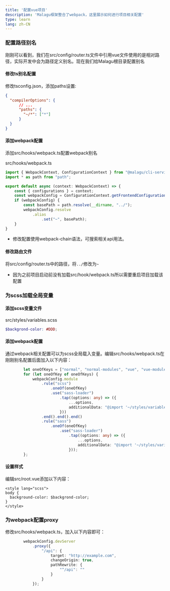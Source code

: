 ```yaml
---
title: '配置vue项目'
description: 'Malagu框架整合了webpack，这里展示如何进行项目相关配置'
type: learn
lang: zh-CN
---
```


### 配置路径别名

刚刚可以看到，我们在src/config/router.ts文件中引用vue文件使用的是相对路径，实际开发中会为路径定义别名。现在我们给Malagu根目录配置别名

#### 修改ts别名配置

修改tsconfig.json，添加paths设置:

```json
{
  "compilerOptions": {
      // ...
      "paths": {
        "~/*": ["*"]
      }
  }
}
```

#### 添加webpack配置

添加src/hooks/webpack.ts配置webpack别名

src/hooks/webpack.ts

```ts
import { WebpackContext, ConfigurationContext } from "@malagu/cli-service";
import * as path from "path";

export default async (context: WebpackContext) => {
    const { configurations } = context;
    const webpackConfig = ConfigurationContext.getFrontendConfiguration( configurations );
    if (webpackConfig) {
        const basePath = path.resolve(__dirname, "../");
        webpackConfig.resolve
            .alias
                .set("~", basePath);
    }
}
```

* 修改配置使用webpack-chain语法，可搜索相关api用法。

#### 修改路由文件

将src/config/router.ts中的路径，将`../`修改为`~`

* 因为之前项目启动前没有加载src/hook/webpack.ts所以需要重启项目加载该配置

### 为scss加载全局变量

#### 添加scss变量文件

src/styles/variables.scss

```scss
$backgrond-color: #DDD;
```

#### 添加webpack配置

通过webpack相关配置可以为scss全局载入变量。编辑src/hooks/webpack.ts在刚刚别名配置后面加入以下内容：

```ts
        let oneOfKeys = ["normal", "normal-modules", "vue", "vue-modules"];
        for (let oneOfKey of oneOfKeys) {
            webpackConfig.module
                .rule("scss")
                    .oneOf(oneOfKey)
                    .use("sass-loader")
                        .tap((options: any) => ({
                            ...options,
                            additionalData: "@import '~/styles/variables.scss';"
                        }))
                .end().end().end()
                .rule("sass")
                    .oneOf(oneOfKey)
                        .use("sass-loader")
                            .tap((options: any) => ({
                                ...options,
                                additionalData: "@import '~/styles/variables.scss'"
                            }));
        };
```

#### 设置样式

编辑src/root.vue添加以下内容：

```vue
<style lang="scss">
body {
  background-color: $backgrond-color;
}
</style>
```

### 为webpack配置proxy

修改src/hooks/webpack.ts，加入以下内容即可：

```ts
        webpackConfig.devServer
            .proxy({
                "/api": {
                    target: "http://example.com",
                    changeOrigin: true,
                    pathRewrite: {
                        "^/api": ""
                    }
                }
            });
```
